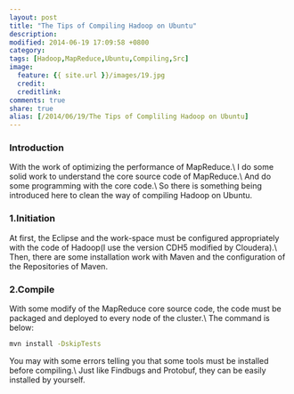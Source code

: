 ```yaml
---
layout: post
title: "The Tips of Compiling Hadoop on Ubuntu"
description:
modified: 2014-06-19 17:09:58 +0800
category:
tags: [Hadoop,MapReduce,Ubuntu,Compiling,Src]
image:
  feature: {{ site.url }}/images/19.jpg
  credit:
  creditlink:
comments: true
share: true
alias: [/2014/06/19/The Tips of Compliling Hadoop on Ubuntu]
---
```


### Introduction
With the work of optimizing the performance of MapReduce.\\
I do some solid work to understand the core source code of MapReduce.\\
And do some programming with the core code.\\
So there is something being introduced here to clean the way of compiling Hadoop on Ubuntu.

<!--more-->

### 1.Initiation
At first, the Eclipse and the work-space must be configured appropriately with the code of Hadoop(I use the version CDH5 modified by Cloudera).\\
Then, there are some installation work with Maven and the configuration of the Repositories of Maven.

### 2.Compile
With some modify of the MapReduce core source code, the code must be packaged and deployed to every node of the cluster.\\
The command is below:

~~~ bash
mvn install -DskipTests
~~~

You may with some errors telling you that some tools must be installed before compiling.\\
Just like Findbugs and Protobuf, they can be easily installed by yourself.
